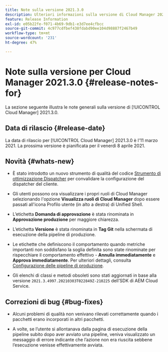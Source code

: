 ```yaml
---
title: Note sulla versione 2021.3.0
description: Ulteriori informazioni sulla versione di Cloud Manager 2021.3.0
feature: Release Information
exl-id: e05b22fe-f071-4b69-9db1-e3d7ee4cfbcc
source-git-commit: 4c977cdfbef438fdabd90ee104d98887f2467b49
workflow-type: tm+mt
source-wordcount: '231'
ht-degree: 47%

---
```


# Note sulla versione per Cloud Manager 2021.3.0 {#release-notes-for}

La sezione seguente illustra le note generali sulla versione di [!UICONTROL Cloud Manager] 2021.3.0.

## Data di rilascio {#release-date}

La data di rilascio per [!UICONTROL Cloud Manager] 2021.3.0 è l&#39;11 marzo 2021.
La prossima versione è pianificata per il venerdì 8 aprile 2021.

## Novità {#whats-new}

* È stato introdotto un nuovo strumento di qualità del codice [Strumento di ottimizzazione Dispatcher](https://experienceleague.adobe.com/docs/experience-manager-cloud-manager/using/how-to-use/custom-code-quality-rules.html?lang=en#dispatcher-optimization-tool-rules) per convalidare la configurazione del dispatcher del cliente.

* Gli utenti possono ora visualizzare i propri ruoli di Cloud Manager selezionando l&#39;opzione **Visualizza ruoli di Cloud Manager** dopo essere passati all&#39;icona Profilo utente (in alto a destra) di Unified Shell.

* L’etichetta **Domanda di approvazione** è stata rinominata in **Approvazione produzione** per maggiore chiarezza.

* L’etichetta **Versione** è stata rinominata in **Tag Git** nella schermata di esecuzione della pipeline di produzione.

* Le etichette che definiscono il comportamento quando metriche importanti non soddisfano la soglia definita sono state rinominate per rispecchiare il comportamento effettivo - **Annulla immediatamente** e **Approva immediatamente**. Per ulteriori dettagli, consulta [Configurazione delle pipeline di produzione](/help/using/production-pipelines.md).

* Gli elenchi di classi e metodi obsoleti sono stati aggiornati in base alla versione `2021.3.4997.20210303T022849Z-210225` dell’SDK di AEM Cloud Service.

## Correzioni di bug {#bug-fixes}

* Alcuni problemi di qualità non venivano rilevati correttamente quando i pacchetti erano incorporati in altri pacchetti.

* A volte, se l’utente si allontanava dalla pagina di esecuzione della pipeline subito dopo aver avviato una pipeline, veniva visualizzato un messaggio di errore indicante che l’azione non era riuscita sebbene l’esecuzione venisse effettivamente avviata.
